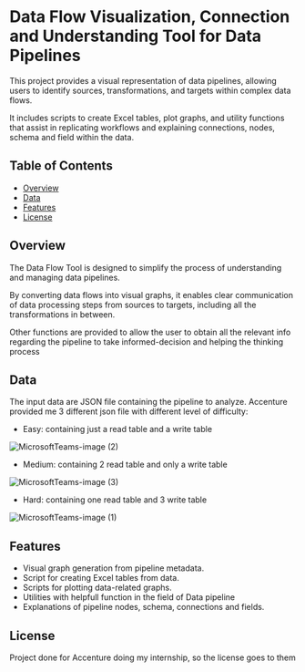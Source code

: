# Data Flow Visualization, Connection and Understanding Tool for Data Pipelines

This project provides a visual representation of data pipelines, allowing users to identify sources, transformations, and targets within complex data flows. 

It includes scripts to create Excel tables, plot graphs, and utility functions that assist in replicating workflows and explaining connections, nodes, schema and field within the data.

## Table of Contents

- [Overview](#overview)
- [Data](#data)
- [Features](#features)
- [License](#license)

## Overview

The Data Flow Tool is designed to simplify the process of understanding and managing data pipelines.

By converting data flows into visual graphs, it enables clear communication of data processing steps from sources to targets, including all the transformations in between.

Other functions are provided to allow the user to obtain all the relevant info regarding the pipeline to take informed-decision and helping the thinking process

## Data

The input data are JSON file containing the pipeline to analyze. Accenture provided me 3 different json file with different level of difficulty:
- Easy: containing just a read table and a write table

![MicrosoftTeams-image (2)](https://github.com/emanueleiacca/Json-Pipeline-associate-Source-and-Destination-Table/assets/128679981/4d4d197d-0374-411c-9d98-ceeca1dac5e6)

- Medium: containing 2 read table and only a write table

![MicrosoftTeams-image (3)](https://github.com/emanueleiacca/Json-Pipeline-associate-Source-and-Destination-Table/assets/128679981/986f99c0-45b6-4531-9519-6194f3e98d68)

- Hard: containing one read table and 3 write table

![MicrosoftTeams-image (1)](https://github.com/emanueleiacca/Json-Pipeline-associate-Source-and-Destination-Table/assets/128679981/a4d5154c-5cf2-4dc8-9e98-0fe61f57f771)


## Features

- Visual graph generation from pipeline metadata.
- Script for creating Excel tables from data.
- Scripts for plotting data-related graphs.
- Utilities with helpfull function in the field of Data pipeline
- Explanations of pipeline nodes, schema, connections and fields.

## License

Project done for Accenture doing my internship, so the license goes to them
